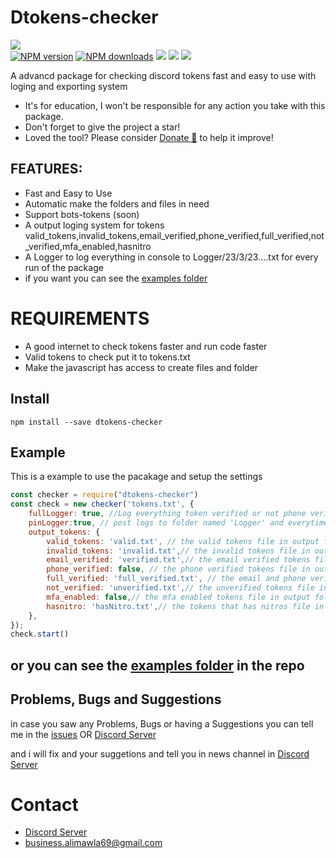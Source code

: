# Dtokens-checker
<a href="https://nodei.co/npm/dtokens-checker/"><img src="https://nodei.co/npm/dtokens-checker.png"></a><BR>
 <a href="https://www.npmjs.com/package/discord-tokens-checker"><img src="https://img.shields.io/npm/v/discord-tokens-checker.svg?maxAge=3600" alt="NPM version" /></a>
<a href="https://www.npmjs.com/package/dtokens-checker"><img src="https://img.shields.io/npm/dt/dtokens-checker.svg?maxAge=3600" alt="NPM downloads" /></a>
 <a href="https://github.com/alimawla69/dtokens-checker/"><img src="https://img.shields.io/github/last-commit/alimawla69/dtokens-checker?style=flat" /></a>
  <a href="https://github.com/dtokens-checker/stargazers"><img src="https://img.shields.io/github/stars/alimawla69/dtokens-checker/?style=flat" /></a>
  <a href="https://github.com/dtokens-checker"><img src="https://visitor-badge.laobi.icu/badge?page_id=alimawla69.dtokens-checker" /></a>
 
A advancd package for checking discord tokens fast and easy to use with loging and exporting system

* It's for education, I won't be responsible for any action you take with this package.
* Don't forget to give the project a star!
* Loved the tool? Please consider [Donate 💸](https://www.patreon.com/alimawla69) to help it improve!
## FEATURES:
- Fast and Easy to Use
- Automatic make the folders and files in need
- Support bots-tokens (soon)
- A output loging system for tokens valid_tokens,invalid_tokens,email_verified,phone_verified,full_verified,not_verified,mfa_enabled,hasnitro
- A Logger to log everything in console to Logger/23/3/23....txt for every run of the package
- if you want you can see the [examples folder](https://github.com/alimawla69/dtokens-checker/tree/main/examples)

# REQUIREMENTS
- A good internet to check tokens faster and run code faster
- Valid tokens to check put it to tokens.txt
- Make the javascript has access to create files and folder
  
## Install

```
npm install --save dtokens-checker
```

## Example

This is a example to use the pacakage and setup the settings

``` javascript
const checker = require("dtokens-checker")
const check = new checker('tokens.txt', {
    fullLogger: true, //Log everything token verified or not phone verified or not ...
    pinLogger:true, // post logs to folder named 'Logger' and everytime you run the script everying in console will apeear in a file named the date of runing
    output_tokens: {
        valid_tokens: 'valid.txt', // the valid tokens file in output folder
        invalid_tokens: 'invalid.txt',// the invalid tokens file in output folder
        email_verified: 'verified.txt',// the email verified tokens file in output folder
        phone_verified: false, // the phone verified tokens file in output folder you can make it false to stop posting phone verified in ouput
        full_verified: 'full_verified.txt', // the email and phone verified tokens file in output folder
        not_verified: 'unverified.txt',// the unverified tokens file in output folder
        mfa_enabled: false,// the mfa enabled tokens file in output folder you can make it false to stop posting phone verified in ouput
        hasnitro: 'hasNitro.txt',// the tokens that has nitros file in output folder
    },
});
check.start()
```
## or you can see the [examples folder](https://github.com/alimawla69/dtokens-checker/tree/main/examples) in the repo

## Problems, Bugs and Suggestions

in case you saw any Problems, Bugs or having a Suggestions you can tell me in the [issues](https://github.com/alimawla69/dtokens-checker/issues/new) OR [Discord Server](https://discord.gg/HFZRWUC)

and i will fix and your suggetions and tell you in news channel in [Discord Server](https://discord.gg/HFZRWUC)

# Contact
- [Discord Server](https://discord.gg/HFZRWUC)
- [business.alimawla69@gmail.com](mailto:business.alimawla69@gmail.com)